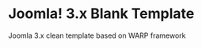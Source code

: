 Joomla! 3.x Blank Template
==========================

Joomla 3.x clean template based on WARP framework
